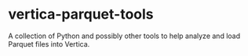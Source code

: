 # vertica-parquet-tools
A collection of Python and possibly other tools to help analyze and load Parquet files into Vertica.
